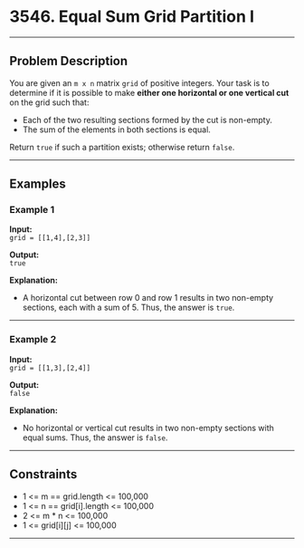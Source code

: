# 3546. Equal Sum Grid Partition I

---

## Problem Description

You are given an `m x n` matrix `grid` of positive integers. Your task is to determine if it is possible to make **either one horizontal or one vertical cut** on the grid such that:

- Each of the two resulting sections formed by the cut is non-empty.
- The sum of the elements in both sections is equal.

Return `true` if such a partition exists; otherwise return `false`.

---

## Examples

### Example 1

**Input:**  
`grid = [[1,4],[2,3]]`

**Output:**  
`true`

**Explanation:**
- A horizontal cut between row 0 and row 1 results in two non-empty sections, each with a sum of 5. Thus, the answer is `true`.

---

### Example 2

**Input:**  
`grid = [[1,3],[2,4]]`

**Output:**  
`false`

**Explanation:**
- No horizontal or vertical cut results in two non-empty sections with equal sums. Thus, the answer is `false`.

---

## Constraints

- 1 <= m == grid.length <= 100,000
- 1 <= n == grid[i].length <= 100,000
- 2 <= m * n <= 100,000
- 1 <= grid[i][j] <= 100,000

---
